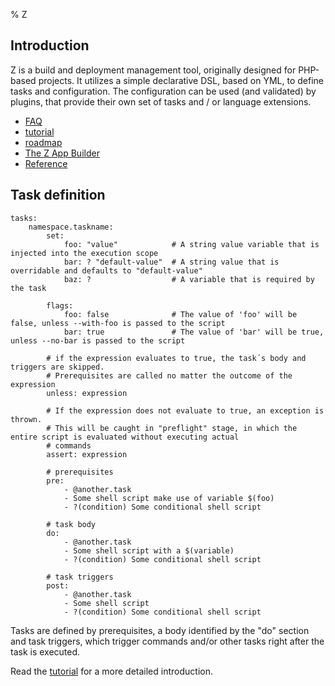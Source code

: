 % Z

## Introduction ##

Z is a build and deployment management tool, originally designed for PHP-based projects. It utilizes a simple
declarative DSL, based on YML, to define tasks and configuration. The configuration can be used (and validated) by
plugins, that provide their own set of tasks and / or language extensions.

* [FAQ](FAQ.html)
* [tutorial](tutorial.html)
* [roadmap](roadmap.html)
* [The Z App Builder](app-builder.html)
* [Reference](reference.html)

## Task definition ##

```
tasks:
	namespace.taskname:
		set:
			foo: "value"			# A string value variable that is injected into the execution scope
			bar: ? "default-value" 	# A string value that is overridable and defaults to "default-value"
			baz: ? 					# A variable that is required by the task

        flags:
            foo: false              # The value of 'foo' will be false, unless --with-foo is passed to the script
            bar: true               # The value of 'bar' will be true, unless --no-bar is passed to the script

		# if the expression evaluates to true, the task´s body and triggers are skipped.
		# Prerequisites are called no matter the outcome of the expression
		unless: expression

		# If the expression does not evaluate to true, an exception is thrown.
		# This will be caught in "preflight" stage, in which the entire script is evaluated without executing actual
		# commands
		assert: expression

		# prerequisites
		pre:
			- @another.task
			- Some shell script make use of variable $(foo)
			- ?(condition) Some conditional shell script

        # task body
		do:
			- @another.task
			- Some shell script with a $(variable)
			- ?(condition) Some conditional shell script

        # task triggers
		post:
			- @another.task
			- Some shell script
			- ?(condition) Some conditional shell script
```

Tasks are defined by prerequisites, a body identified by the "do" section and task triggers, which trigger commands
and/or other tasks right after the task is executed.

Read the [tutorial](tutorial.html) for a more detailed introduction.